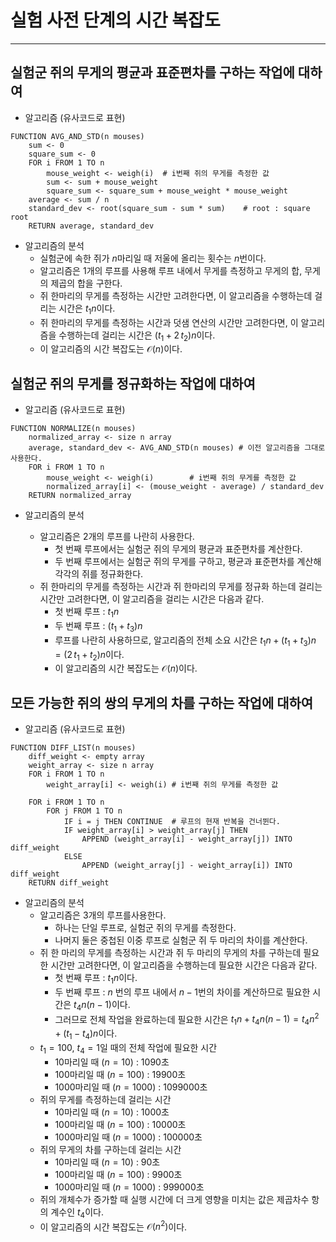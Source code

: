 # 실험 사전 단계의 시간 복잡도

---

## 실험군 쥐의 무게의 평균과 표준편차를 구하는 작업에 대하여

- 알고리즘 (유사코드로 표현)

```
FUNCTION AVG_AND_STD(n mouses)
    sum <- 0
    square_sum <- 0
    FOR i FROM 1 TO n
        mouse_weight <- weigh(i)  # i번째 쥐의 무게를 측정한 값
        sum <- sum + mouse_weight
        square_sum <- square_sum + mouse_weight * mouse_weight
    average <- sum / n
    standard_dev <- root(square_sum - sum * sum)    # root : square root
    RETURN average, standard_dev
```

- 알고리즘의 분석
  - 실험군에 속한 쥐가 $n$마리일 때 저울에 올리는 횟수는 $n$번이다.
  - 알고리즘은 1개의 루프를 사용해 루프 내에서 무게를 측정하고 무게의 합, 무게의 제곱의 합을 구한다.
  - 쥐 한마리의 무게를 측정하는 시간만 고려한다면, 이 알고리즘을 수행하는데 걸리는 시간은 $t_1n$이다.
  - 쥐 한마리의 무게를 측정하는 시간과 덧샘 연산의 시간만 고려한다면, 이 알고리즘을 수행하는데 걸리는 시간은 $(t_1 + 2\,t_2)n$이다.
  - 이 알고리즘의 시간 복잡도는 $\mathcal{O}(n)$이다.

## 실험군 쥐의 무게를 정규화하는 작업에 대하여

- 알고리즘 (유사코드로 표현)

```
FUNCTION NORMALIZE(n mouses)
    normalized_array <- size n array
    average, standard_dev <- AVG_AND_STD(n mouses) # 이전 알고리즘을 그대로 사용한다.
    FOR i FROM 1 TO n
        mouse_weight <- weigh(i)        # i번째 쥐의 무게를 측정한 값
        normalized_array[i] <- (mouse_weight - average) / standard_dev
    RETURN normalized_array
```

- 알고리즘의 분석

  - 알고리즘은 2개의 루프를 나란히 사용한다.
    - 첫 번째 루프에서는 실험군 쥐의 무게의 평균과 표준편차를 계산한다.
    - 두 번째 루프에서는 실험군 쥐의 무게를 구하고, 평균과 표준편차를 계산해 각각의 쥐를 정규화한다.
  - 쥐 한마리의 무게를 측정하는 시간과 쥐 한마리의 무게를 정규화 하는데 걸리는 시간만 고려한다면, 이 알고리즘을 걸리는 시간은 다음과 같다.
    - 첫 번째 루프 : $t_1n$
    - 두 번째 루프 : $(t_1 + t_3)n$
    - 루프를 나란히 사용하므로, 알고리즘의 전체 소요 시간은 $t_1 n + (t_1 + t_3) n = (2\,t_1 + t_2) n$이다.
    - 이 알고리즘의 시간 복잡도는 $\mathcal{O}(n)$이다.

## 모든 가능한 쥐의 쌍의 무게의 차를 구하는 작업에 대하여

- 알고리즘 (유사코드로 표현)

```
FUNCTION DIFF_LIST(n mouses)
    diff_weight <- empty array
    weight_array <- size n array
    FOR i FROM 1 TO n
        weight_array[i] <- weigh(i) # i번째 쥐의 무게를 측정한 값

    FOR i FROM 1 TO n
        FOR j FROM 1 TO n
            IF i = j THEN CONTINUE  # 루프의 현재 반복을 건너뛴다.
            IF weight_array[i] > weight_array[j] THEN
                APPEND (weight_array[i] - weight_array[j]) INTO diff_weight
            ELSE
                APPEND (weight_array[j] - weight_array[i]) INTO diff_weight
    RETURN diff_weight
```

- 알고리즘의 분석
  - 알고리즘은 3개의 루프를사용한다.
    - 하나는 단일 루프로, 실험군 쥐의 무게를 측정한다.
    - 나머지 둘은 중첩된 이중 루프로 실험군 쥐 두 마리의 차이를 계산한다.
  - 쥐 한 마리의 무게를 측정하는 시간과 쥐 두 마리의 무게의 차를 구하는데 필요한 시간만 고려한다면, 이 알고리즘을 수행하는데 필요한 시간은 다음과 같다.
    - 첫 번째 루프 : $t_1 n$이다.
    - 두 번째 루프 : $n$ 번의 루프 내에서 $n - 1$번의 차이를 계산하므로 필요한 시간은 $t_4 n (n - 1)$이다.
    - 그러므로 전체 작업을 완료하는데 필요한 시간은 $t_1 n + t_4 n (n - 1) = t_4 n^2 + (t_1 - t_4) n$이다.
  - $t_1 = 100$, $t_4=1$일 때의 전체 작업에 필요한 시간
    - 10마리일 때 ($n = 10$) : 1090초
    - 100마리일 때 ($n = 100$) : 19900초
    - 1000마리일 때 ($n = 1000$) : 1099000초
  - 쥐의 무게를 측정하는데 걸리는 시간
    - 10마리일 때 ($n = 10$) : 1000초
    - 100마리일 때 ($n = 100$) : 10000초
    - 1000마리일 때 ($n = 1000$) : 100000초
  - 쥐의 무게의 차를 구하는데 걸리는 시간
    - 10마리일 때 ($n = 10$) : 90초
    - 100마리일 때 ($n = 100$) : 9900초
    - 1000마리일 때 ($n = 1000$) : 999000초
  - 쥐의 개체수가 증가할 때 실행 시간에 더 크게 영향을 미치는 값은 제곱차수 항의 계수인 $t_4$이다.
  - 이 알고리즘의 시간 복잡도는 $\mathcal{O}(n^2)$이다.

